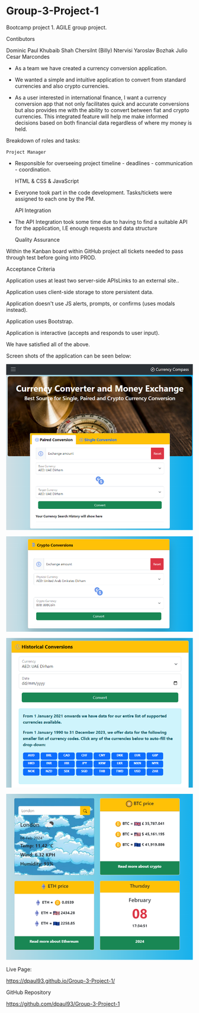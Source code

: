 # Group-3-Project-1
Bootcamp project 1. AGILE group project.

Contibutors

Dominic Paul
Khubaib Shah
Chersilnt (Billy) Ntervisi
Yaroslav Bozhak
Julio Cesar Marcondes

-   As a team we have created a currency conversion application.

-   We wanted a simple and intuitive application to convert from standard 
    currencies and also crypto currencies.

-   As a user interested in international finance, I want a currency    conversion app that not only facilitates quick and accurate conversions but also provides me with the ability to convert between fiat and crypto currencies. This integrated feature will help me make informed decisions based on both financial data regardless of where my money is held.

Breakdown of roles and tasks:

    Project Manager

 - Responsible for overseeing project timeline - deadlines - communication - coordination.

    HTML & CSS & JavaScript
 - Everyone took part in the code development. Tasks/tickets were assigned to each one by the PM.

    API Integration

- The API Integration took some time due to having to find a suitable API for the application, I.E enough requests and data structure

    Quality Assurance

Within the Kanban board within GitHub project all tickets needed to pass through test before going into PROD.

Acceptance Criteria 

Application uses at least two server-side APIsLinks to an external site..

Application uses client-side storage to store persistent data.

Application doesn't use JS alerts, prompts, or confirms (uses modals instead).

Application uses Bootstrap.

Application is interactive (accepts and responds to user input).

We have satisfied all of the above.

Screen shots of the application can be seen below:

![alt text](image.png)

![alt text](image-1.png)

![alt text](image-2.png)

![alt text](image-3.png)


Live Page:

https://dpaul93.github.io/Group-3-Project-1/

GitHub Repository 

https://github.com/dpaul93/Group-3-Project-1
